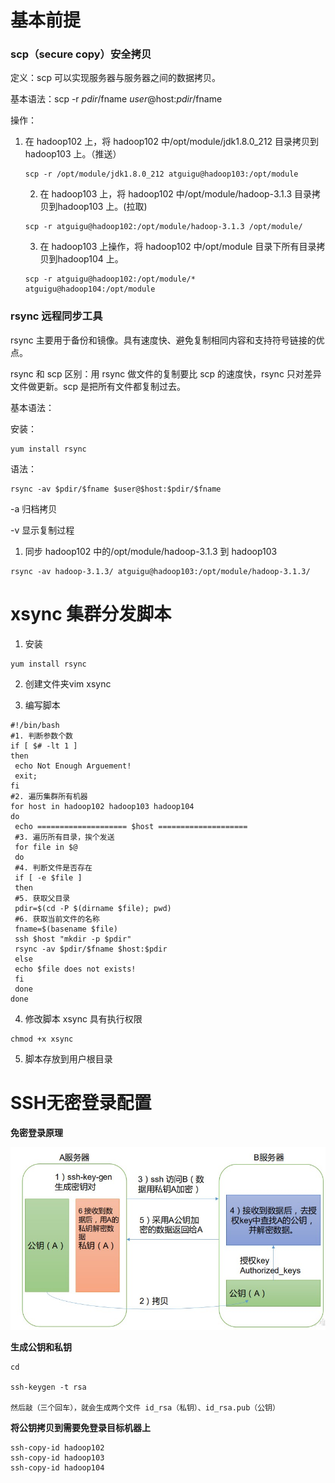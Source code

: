 # 基本前提

### scp（secure copy）安全拷贝

定义：scp 可以实现服务器与服务器之间的数据拷贝。

基本语法：scp -r   $pdir/$fname   $user@$host:$pdir/$fname

操作：

 1. 在 hadoop102 上，将 hadoop102 中/opt/module/jdk1.8.0_212 目录拷贝到hadoop103 上。（推送）

    ```shell
    scp -r /opt/module/jdk1.8.0_212 atguigu@hadoop103:/opt/module
    ```

	2. 在 hadoop103 上，将 hadoop102 中/opt/module/hadoop-3.1.3 目录拷贝到hadoop103 上。(拉取)

    ```shell
    scp -r atguigu@hadoop102:/opt/module/hadoop-3.1.3 /opt/module/
    ```

	3. 在 hadoop103 上操作，将 hadoop102 中/opt/module 目录下所有目录拷贝到hadoop104 上。

    ```shell
    scp -r atguigu@hadoop102:/opt/module/*  atguigu@hadoop104:/opt/module
    ```

### **rsync** 远程同步工具

rsync 主要用于备份和镜像。具有速度快、避免复制相同内容和支持符号链接的优点。

rsync 和 scp 区别：用 rsync 做文件的复制要比 scp 的速度快，rsync 只对差异文件做更新。scp 是把所有文件都复制过去。



基本语法：

安装：

```shell
yum install rsync
```

语法：

```shell
rsync -av $pdir/$fname $user@$host:$pdir/$fname
```

-a 归档拷贝

-v 显示复制过程

1. 同步 hadoop102 中的/opt/module/hadoop-3.1.3 到 hadoop103

```shell
rsync -av hadoop-3.1.3/ atguigu@hadoop103:/opt/module/hadoop-3.1.3/
```



# **xsync** 集群分发脚本

1. 安装

```shell
yum install rsync
```

2. 创建文件夹vim xsync

3. 编写脚本

```shell
#!/bin/bash
#1. 判断参数个数
if [ $# -lt 1 ]
then
 echo Not Enough Arguement!
 exit;
fi
#2. 遍历集群所有机器
for host in hadoop102 hadoop103 hadoop104
do
 echo ==================== $host ====================
 #3. 遍历所有目录，挨个发送
 for file in $@
 do
 #4. 判断文件是否存在
 if [ -e $file ]
 then
 #5. 获取父目录
 pdir=$(cd -P $(dirname $file); pwd)
 #6. 获取当前文件的名称
 fname=$(basename $file)
 ssh $host "mkdir -p $pdir"
 rsync -av $pdir/$fname $host:$pdir
 else
 echo $file does not exists!
 fi
 done
done
```

4. 修改脚本 xsync 具有执行权限

```shell
chmod +x xsync
```

5. 脚本存放到用户根目录

# SSH无密登录配置

**免密登录原理**

![](../images/hadoop-4.jpg)



**生成公钥和私钥**

```shell
cd 

ssh-keygen -t rsa

然后敲（三个回车），就会生成两个文件 id_rsa（私钥）、id_rsa.pub（公钥）
```

**将公钥拷贝到需要免登录目标机器上**

```shell
ssh-copy-id hadoop102
ssh-copy-id hadoop103
ssh-copy-id hadoop104
```

